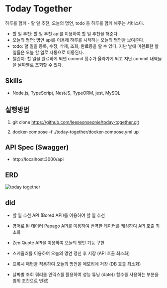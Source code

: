 # Today Together
하루를 함께 - 할 일 추천, 오늘의 명언, todo 등 하루를 함께 해주는 서비스다.
- 할 일 추천: 할 일 추천 api를 이용하여 할 일 추천을 해준다.
- 오늘의 명연: 명언 api를 이용해 하루를 시작하는 오늘의 명언을 보여준다.
- todo: 할 일을 등록, 수정, 삭제, 조회, 완료등을 할 수 있다. 지난 날에 미완료한 할 일들은 오늘 할 일로 자동으로 이동된다.
- 챌린지: 할 일을 완료하게 되면 commit 횟수가 올라가게 되고 지난 commit 내역들을 날짜별로 조회할 수 있다.

## Skills
- Node.js, TypeScript, NestJS, TypeORM, jest, MySQL

## 실행방법
1. git clone https://github.com/leeseonseonje/today-together.git

2. docker-compose -f ./today-together/docker-compose.yml up

## API Spec (Swagger)
  - http://localhost:3000/api
  
## ERD
![today together](https://user-images.githubusercontent.com/72899707/233413615-87d7eaf5-9ee1-4654-8b15-297ac510a59d.png)

## did
- 할 일 추천 API (Bored API)를 이용하여 할 일 추천

- 영어로 된 데이터 Papago API를 이용하여 번역한 데이터를 캐싱하여 API 호출 최소화

- Zen Quote API을 이용하여 오늘의 명언 기능 구현

- 스케쥴러를 이용하여 오늘의 명언 갱신 후 저장 (API 호출 최소화)

- 프록시 패턴을 적용하여 오늘의 명언을 메모리에 저장 (DB 호출 최소화)

- 날짜별 조회 쿼리를 인덱스를 활용하여 성능 튜닝 (date() 함수를 사용하는 부분을 범위 조건으로 변경)
